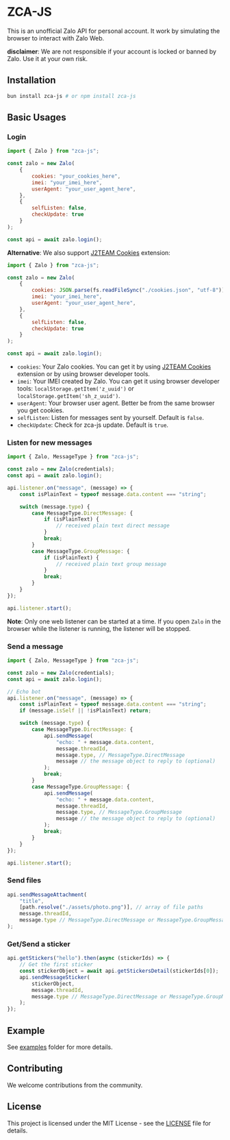 # ZCA-JS

This is an unofficial Zalo API for personal account. It work by simulating the browser to interact with Zalo Web.

**disclaimer**: We are not responsible if your account is locked or banned by Zalo. Use it at your own risk.

## Installation

```bash
bun install zca-js # or npm install zca-js
```

## Basic Usages

### Login

```javascript
import { Zalo } from "zca-js";

const zalo = new Zalo(
    {
        cookies: "your_cookies_here",
        imei: "your_imei_here",
        userAgent: "your_user_agent_here",
    },
    {
        selfListen: false,
        checkUpdate: true
    }
);

const api = await zalo.login();
```

**Alternative**: We also support [J2TEAM Cookies](https://chromewebstore.google.com/detail/j2team-cookies/okpidcojinmlaakglciglbpcpajaibco) extension:

```javascript
import { Zalo } from "zca-js";

const zalo = new Zalo(
    {
        cookies: JSON.parse(fs.readFileSync("./cookies.json", "utf-8")),
        imei: "your_imei_here",
        userAgent: "your_user_agent_here",
    },
    {
        selfListen: false,
        checkUpdate: true
    }
);

const api = await zalo.login();
```

-   `cookies`: Your Zalo cookies. You can get it by using [J2TEAM Cookies](https://chromewebstore.google.com/detail/j2team-cookies/okpidcojinmlaakglciglbpcpajaibco) extension or by using browser developer tools.
-   `imei`: Your IMEI created by Zalo. You can get it using browser developer tools: `localStorage.getItem('z_uuid')` or `localStorage.getItem('sh_z_uuid')`.
-   `userAgent`: Your browser user agent. Better be from the same browser you get cookies.
-   `selfListen`: Listen for messages sent by yourself. Default is `false`.
-   `checkUpdate`: Check for zca-js update. Default is `true`.

### Listen for new messages

```javascript
import { Zalo, MessageType } from "zca-js";

const zalo = new Zalo(credentials);
const api = await zalo.login();

api.listener.on("message", (message) => {
    const isPlainText = typeof message.data.content === "string";

    switch (message.type) {
        case MessageType.DirectMessage: {
            if (isPlainText) {
                // received plain text direct message
            }
            break;
        }
        case MessageType.GroupMessage: {
            if (isPlainText) {
                // received plain text group message
            }
            break;
        }
    }
});

api.listener.start();
```

**Note**: Only one web listener can be started at a time. If you open `Zalo` in the browser while the listener is running, the listener will be stopped.

### Send a message

```javascript
import { Zalo, MessageType } from "zca-js";

const zalo = new Zalo(credentials);
const api = await zalo.login();

// Echo bot
api.listener.on("message", (message) => {
    const isPlainText = typeof message.data.content === "string";
    if (message.isSelf || !isPlainText) return;

    switch (message.type) {
        case MessageType.DirectMessage: {
            api.sendMessage(
                "echo: " + message.data.content,
                message.threadId,
                message.type, // MessageType.DirectMessage
                message // the message object to reply to (optional)
            );
            break;
        }
        case MessageType.GroupMessage: {
            api.sendMessage(
                "echo: " + message.data.content,
                message.threadId,
                message.type, // MessageType.GroupMessage
                message // the message object to reply to (optional)
            );
            break;
        }
    }
});

api.listener.start();
```

### Send files

```javascript
api.sendMessageAttachment(
    "title",
    [path.resolve("./assets/photo.png")], // array of file paths
    message.threadId,
    message.type // MessageType.DirectMessage or MessageType.GroupMessage
);
```

### Get/Send a sticker

```javascript
api.getStickers("hello").then(async (stickerIds) => {
    // Get the first sticker
    const stickerObject = await api.getStickersDetail(stickerIds[0]);
    api.sendMessageSticker(
        stickerObject,
        message.threadId,
        message.type // MessageType.DirectMessage or MessageType.GroupMessage
    );
});
```

## Example

See [examples](examples) folder for more details.

## Contributing

We welcome contributions from the community.

## License

This project is licensed under the MIT License - see the [LICENSE](LICENSE) file for details.
